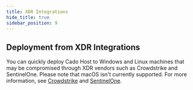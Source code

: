 ```yaml
---
title: XDR Integrations
hide_title: true
sidebar_position: 9
---
```


## Deployment from XDR Integrations
You can quickly deploy Cado Host to Windows and Linux machines that may be compromised through XDR vendors such as Crowdstrike and SentinelOne. Please note that macOS isn't currently supported. 
For more information, see [Crowdstrike](/cado-response/manage/integrations/xdr/crowdstrike) and [SentinelOne](/cado-response/manage/integrations/xdr/sentinelone). 
